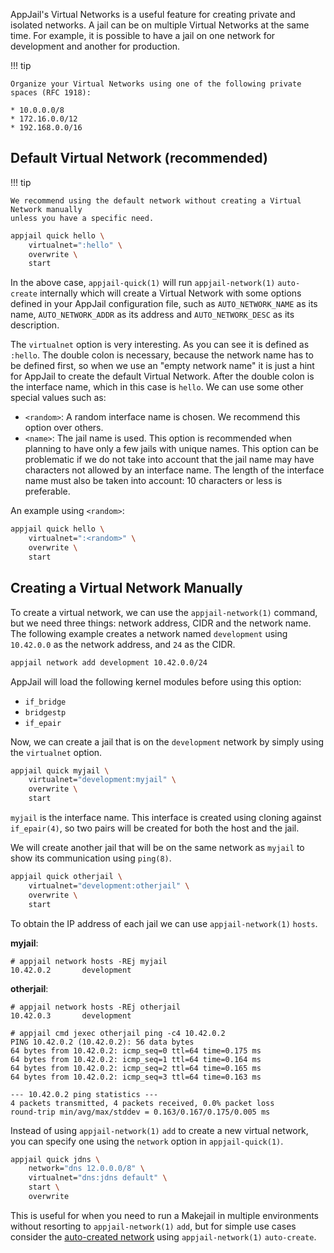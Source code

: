 AppJail's Virtual Networks is a useful feature for creating private and isolated networks. A jail can be on multiple Virtual Networks at the same time. For example, it is possible to have a jail on one network for development and another for production.

!!! tip

    Organize your Virtual Networks using one of the following private spaces (RFC 1918):
    
    * 10.0.0.0/8
    * 172.16.0.0/12
    * 192.168.0.0/16

## Default Virtual Network (recommended)

!!! tip

    We recommend using the default network without creating a Virtual Network manually
    unless you have a specific need.

```sh
appjail quick hello \
    virtualnet=":hello" \
    overwrite \
    start
```

In the above case, `appjail-quick(1)` will run `appjail-network(1)` `auto-create` internally which will create a Virtual Network with some options defined in your AppJail configuration file, such as `AUTO_NETWORK_NAME` as its name, `AUTO_NETWORK_ADDR` as its address and `AUTO_NETWORK_DESC` as its description. 

The `virtualnet` option is very interesting. As you can see it is defined as `:hello`. The double colon is necessary, because the network name has to be defined first, so when we use an "empty network name" it is just a hint for AppJail to create the default Virtual Network. After the double colon is the interface name, which in this case is `hello`. We can use some other special values such as:

* `<random>`: A random interface name is chosen. We recommend this option over others.
* `<name>`: The jail name is used. This option is recommended when planning to have only a few jails with unique names. This option can be problematic if we do not take into account that the jail name may have characters not allowed by an interface name. The length of the interface name must also be taken into account: 10 characters or less is preferable. 

An example using `<random>`:

```sh
appjail quick hello \
    virtualnet=":<random>" \
    overwrite \
    start
```

## Creating a Virtual Network Manually

To create a virtual network, we can use the `appjail-network(1)` command, but we need three things: network address, CIDR and the network name. The following example creates a network named `development` using `10.42.0.0` as the network address, and `24` as the CIDR.

```sh
appjail network add development 10.42.0.0/24
```

AppJail will load the following kernel modules before using this option:

* `if_bridge`
* `bridgestp`
* `if_epair`

Now, we can create a jail that is on the `development` network by simply using the `virtualnet` option.

```sh
appjail quick myjail \
    virtualnet="development:myjail" \
    overwrite \
    start
```

`myjail` is the interface name. This interface is created using cloning against `if_epair(4)`, so two pairs will be created for both the host and the jail.

We will create another jail that will be on the same network as `myjail` to show its communication using `ping(8)`.

```sh
appjail quick otherjail \
    virtualnet="development:otherjail" \
    overwrite \
    start
```

To obtain the IP address of each jail we can use `appjail-network(1)` `hosts`.

**myjail**:

```console
# appjail network hosts -REj myjail
10.42.0.2       development
```

**otherjail**:

```console
# appjail network hosts -REj otherjail
10.42.0.3       development
```

```console
# appjail cmd jexec otherjail ping -c4 10.42.0.2
PING 10.42.0.2 (10.42.0.2): 56 data bytes
64 bytes from 10.42.0.2: icmp_seq=0 ttl=64 time=0.175 ms
64 bytes from 10.42.0.2: icmp_seq=1 ttl=64 time=0.164 ms
64 bytes from 10.42.0.2: icmp_seq=2 ttl=64 time=0.165 ms
64 bytes from 10.42.0.2: icmp_seq=3 ttl=64 time=0.163 ms

--- 10.42.0.2 ping statistics ---
4 packets transmitted, 4 packets received, 0.0% packet loss
round-trip min/avg/max/stddev = 0.163/0.167/0.175/0.005 ms
```

Instead of using `appjail-network(1)` `add` to create a new virtual network, you can specify one using the `network` option in `appjail-quick(1)`.

```sh
appjail quick jdns \
    network="dns 12.0.0.0/8" \
    virtualnet="dns:jdns default" \
    start \
    overwrite
```

This is useful for when you need to run a Makejail in multiple environments without resorting to `appjail-network(1)` `add`, but for simple use cases consider the [auto-created network](#creating-a-virtual-network-manually) using `appjail-network(1)` `auto-create`.
